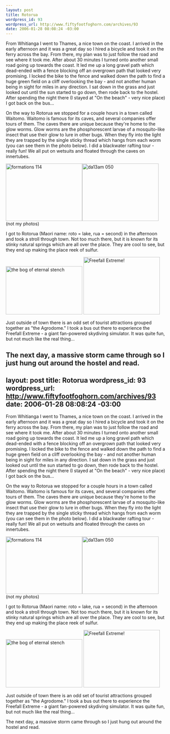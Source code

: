 ```yaml
--- 
layout: post
title: Rotorua
wordpress_id: 93
wordpress_url: http://www.fiftyfootfoghorn.com/archives/93
date: 2006-01-28 08:08:24 -03:00
---
```

From Whitianga I went to Thames, a nice town on the coast. I arrived in the early afternoon and it was a great day so I hired a bicycle and took it on the ferry across the bay. From there, my plan was to just follow the road and see where it took me. After about 30 minutes I turned onto another small road going up towards the coast. It led me up a long gravel path which dead-ended with a fence blocking off an overgrown path that looked very promising. I locked the bike to the fence and walked down the path to find a huge green field on a cliff overlooking the bay - and not another human being in sight for miles in any direction. I sat down in the grass and just looked out until the sun started to go down, then rode back to the hostel. After spending the night there (I stayed at "On the beach" - very nice place) I got back on the bus...

On the way to Rotorua we stopped for a couple hours in a town called Waitomo. Waitomo is famous for its caves, and several companies offer tours of them. The caves there are unique because they're home to the glow worms. Glow worms are the phosphorescent larvae of a mosquito-like insect that use their glow to lure in other bugs. When they fly into the light they are trapped by the single sticky thread which hangs from each worm (you can see them in the photo below). I did a blackwater rafting tour - really fun! We all put on wetsuits and floated through the caves on innertubes.

<img src="http://static.flickr.com/38/94757271_a9b17d0832_m.jpg" width="240" height="180" alt="formations 114" border="0" /><img src="http://static.flickr.com/37/94756999_bd8dcdab09_m.jpg" width="240" height="180" alt="da13am 050" border="0" />
(not my photos)

I got to Rotorua (Maori name: roto = lake, rua = second) in the afternoon and took a stroll through town. Not too much there, but it is known for its stinky natural springs which are all over the place. They are cool to see, but they end up making the place reek of sulfur.

<a href="http://flickr.com/photos/fiftyfeet/100005835"><img src="http://static.flickr.com/27/100005835_4238c56b73_m.jpg" width="240" height="151" alt="the bog of eternal stench" border="0" /></a> <a href="http://flickr.com/photos/fiftyfeet/100006264"><img src="http://static.flickr.com/41/100006264_d70fc5171d_m.jpg" width="240" height="180" alt="Freefall Extreme!" border="0" /></a> 

Just outside of town there is an odd set of tourist attractions grouped together as "the Agrodome." I took a bus out there to experience the Freefall Extreme - a giant fan-powered skydiving simulator. It was quite fun, but not much like the real thing...

The next day, a massive storm came through so I just hung out around the hostel and read.
--- 
layout: post
title: Rotorua
wordpress_id: 93
wordpress_url: http://www.fiftyfootfoghorn.com/archives/93
date: 2006-01-28 08:08:24 -03:00
---
From Whitianga I went to Thames, a nice town on the coast. I arrived in the early afternoon and it was a great day so I hired a bicycle and took it on the ferry across the bay. From there, my plan was to just follow the road and see where it took me. After about 30 minutes I turned onto another small road going up towards the coast. It led me up a long gravel path which dead-ended with a fence blocking off an overgrown path that looked very promising. I locked the bike to the fence and walked down the path to find a huge green field on a cliff overlooking the bay - and not another human being in sight for miles in any direction. I sat down in the grass and just looked out until the sun started to go down, then rode back to the hostel. After spending the night there (I stayed at "On the beach" - very nice place) I got back on the bus...

On the way to Rotorua we stopped for a couple hours in a town called Waitomo. Waitomo is famous for its caves, and several companies offer tours of them. The caves there are unique because they're home to the glow worms. Glow worms are the phosphorescent larvae of a mosquito-like insect that use their glow to lure in other bugs. When they fly into the light they are trapped by the single sticky thread which hangs from each worm (you can see them in the photo below). I did a blackwater rafting tour - really fun! We all put on wetsuits and floated through the caves on innertubes.

<img src="http://static.flickr.com/38/94757271_a9b17d0832_m.jpg" width="240" height="180" alt="formations 114" border="0" /><img src="http://static.flickr.com/37/94756999_bd8dcdab09_m.jpg" width="240" height="180" alt="da13am 050" border="0" />
(not my photos)

I got to Rotorua (Maori name: roto = lake, rua = second) in the afternoon and took a stroll through town. Not too much there, but it is known for its stinky natural springs which are all over the place. They are cool to see, but they end up making the place reek of sulfur.

<a href="http://flickr.com/photos/fiftyfeet/100005835"><img src="http://static.flickr.com/27/100005835_4238c56b73_m.jpg" width="240" height="151" alt="the bog of eternal stench" border="0" /></a> <a href="http://flickr.com/photos/fiftyfeet/100006264"><img src="http://static.flickr.com/41/100006264_d70fc5171d_m.jpg" width="240" height="180" alt="Freefall Extreme!" border="0" /></a> 

Just outside of town there is an odd set of tourist attractions grouped together as "the Agrodome." I took a bus out there to experience the Freefall Extreme - a giant fan-powered skydiving simulator. It was quite fun, but not much like the real thing...

The next day, a massive storm came through so I just hung out around the hostel and read.

